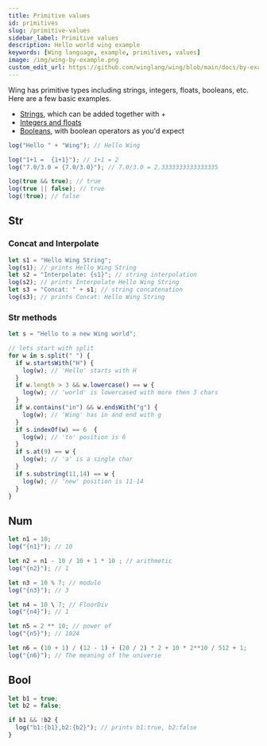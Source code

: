 ```yaml
---
title: Primitive values
id: primitives
slug: /primitive-values
sidebar_label: Primitive values
description: Hello world wing example
keywords: [Wing language, example, primitives, values]
image: /img/wing-by-example.png
custom_edit_url: https://github.com/winglang/wing/blob/main/docs/by-example/03-values.md
---
```


Wing has primitive types including strings, integers, floats, booleans, etc. Here are a few basic examples.

- [Strings](#str), which can be added together with +
- [Integers and floats](#num)
- [Booleans](#bool), with boolean operators as you'd expect

```js playground title="main.w"
log("Hello " + "Wing"); // Hello Wing

log("1+1 =  {1+1}"); // 1+1 = 2
log("7.0/3.0 = {7.0/3.0}"); // 7.0/3.0 = 2.3333333333333335

log(true && true); // true
log(true || false); // true
log(!true); // false
```

## Str
### Concat and Interpolate 
```ts  example
let s1 = "Hello Wing String";
log(s1); // prints Hello Wing String
let s2 = "Interpolate: {s1}"; // string interpolation
log(s2); // prints Interpolate Hello Wing String
let s3 = "Concat: " + s1; // string concatenation 
log(s3); // prints Concat: Hello Wing String
```

### Str methods
```ts example
let s = "Hello to a new Wing world";

// lets start with split
for w in s.split(" ") {
  if w.startsWith("H") {
    log(w); // 'Hello' starts with H
  } 
  if w.length > 3 && w.lowercase() == w {
    log(w); // 'world' is lowercased with more then 3 chars
  }
  if w.contains("in") && w.endsWith("g") {
    log(w); // 'Wing' has in and end with g
  }
  if s.indexOf(w) == 6  {
    log(w); // 'to' position is 6
  }
  if s.at(9) == w {
    log(w); // 'a' is a single char
  }
  if s.substring(11,14) == w {
    log(w); // 'new' position is 11-14
  }
}
```

## Num

```ts example
let n1 = 10;
log("{n1}"); // 10

let n2 = n1 - 10 / 10 + 1 * 10 ; // arithmetic
log("{n2}"); // 1

let n3 = 10 % 7; // modulo 
log("{n3}"); // 3

let n4 = 10 \ 7; // FloorDiv
log("{n4}"); // 1

let n5 = 2 ** 10; // power of 
log("{n5}"); // 1024

let n6 = (10 + 1) / (12 - 1) + (20 / 2) * 2 + 10 * 2**10 / 512 + 1; 
log("{n6}"); // The meaning of the universe
```


## Bool

```ts example
let b1 = true;
let b2 = false;

if b1 && !b2 { 
  log("b1:{b1},b2:{b2}"); // prints b1:true, b2:false
}
```